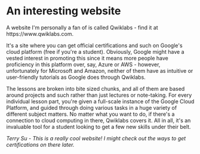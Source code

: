 # An interesting website

<p>A website I'm personally a fan of is called Qwiklabs - find it at https://www.qwiklabs.com.</p>
<p>It's a site where you can get official certifications and such on Google's cloud platform (free if you're a student). Obviously, Google might have a vested interest in promoting this since it means more people have proficiency in this platform over, say, Azure or AWS - however, unfortunately for Microsoft and Amazon, neither of them have as intuitive or user-friendly tutorials as Google does through Qwiklabs.</p>
<p>The lessons are broken into bite sized chunks, and all of them are based around projects and such rather than just lectures or note-taking. For every individual lesson part, you're given a full-scale instance of the Google Cloud Platform, and guided through doing various tasks in a huge variety of different subject matters. No matter what you want to do, if there's a connection to cloud computing in there, Qwiklabs covers it. All in all, it's an invaluable tool for a student looking to get a few new skills under their belt.</p>

<p><i>Terry Su - This is a really cool website! I might check out the ways to get certifications on there later.</i></p>
